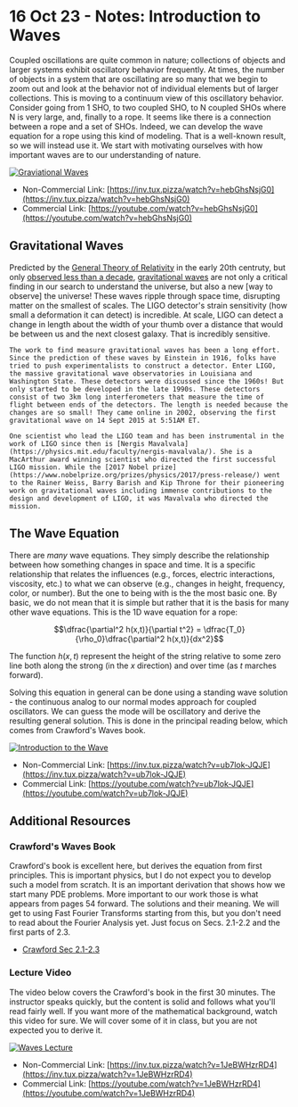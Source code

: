 # 16 Oct 23 - Notes: Introduction to Waves

Coupled oscillations are quite common in nature; collections of objects and larger systems exhibit oscillatory behavior frequently. At times, the number of objects in a system that are oscillating are so many that we begin to zoom out and look at the behavior not of individual elements but of larger collections. This is moving to a continuum view of this oscillatory behavior. Consider going from 1 SHO, to two coupled SHO, to N coupled SHOs where N is very large, and, finally to a rope. It seems like there is a connection between a rope and a set of SHOs. Indeed, we can develop the wave equation for a rope using this kind of modeling. That is a well-known result, so we will instead use it. We start with motivating ourselves with how important waves are to our understanding of nature.

[![Graviational Waves](https://markdown-videos-api.jorgenkh.no/youtube/hebGhsNsjG0?width=720&height=405)](https://inv.tux.pizza/watch?v=hebGhsNsjG0)

- Non-Commercial Link: [https://inv.tux.pizza/watch?v=hebGhsNsjG0](https://inv.tux.pizza/watch?v=hebGhsNsjG0)
- Commercial Link: [https://youtube.com/watch?v=hebGhsNsjG0](https://youtube.com/watch?v=hebGhsNsjG0)

## Gravitational Waves

Predicted by the [General Theory of Relativity](https://en.wikipedia.org/wiki/General_relativity) in the early 20th centruty, but only [observed less than a decade](https://news.mit.edu/2016/ligo-first-detection-gravitational-waves-0211), [gravitational waves](https://en.wikipedia.org/wiki/First_observation_of_gravitational_waves) are not only a critical finding in our search to understand the universe, but also a new [way to observe] the universe! These waves ripple through space time, disrupting matter on the smallest of scales. The LIGO detector's strain sensitivity (how small a deformation it can detect) is incredible. At scale, LIGO can detect a change in length about the width of your thumb over a distance that would be between us and the next closest galaxy. That is incredibly sensitive.

```{admonition} Discovery of Gravitation Waves
The work to find measure gravitational waves has been a long effort. Since the prediction of these waves by Einstein in 1916, folks have tried to push experimentalists to construct a detector. Enter LIGO, the massive gravitational wave observatories in Louisiana and Washington State. These detectors were discussed since the 1960s! But only started to be developed in the late 1990s. These detectors consist of two 3km long interferometers that measure the time of flight between ends of the detectors. The length is needed because the changes are so small! They came online in 2002, observing the first gravitational wave on 14 Sept 2015 at 5:51AM ET. 

One scientist who lead the LIGO team and has been instrumental in the work of LIGO since then is [Nergis Mavalvala](https://physics.mit.edu/faculty/nergis-mavalvala/). She is a MacArthur award winning scientist who directed the first successful LIGO mission. While the [2017 Nobel prize](https://www.nobelprize.org/prizes/physics/2017/press-release/) went to the Rainer Weiss, Barry Barish and Kip Throne for their pioneering work on gravitational waves including immense contributions to the design and development of LIGO, it was Mavalvala who directed the mission.
```

## The Wave Equation

There are _many_ wave equations. They simply describe the relationship between how something changes in space and time. It is a specific relationship that relates the influences (e.g., forces, electric interactions, viscosity, etc.) to what we can observe (e.g., changes in height, frequency, color, or number). But the one to being with is the the most basic one. By basic, we do not mean that it is simple but rather that it is the basis for many other wave equations. This is the 1D wave equation for a rope:

$$\dfrac{\partial^2 h(x,t)}{\partial t^2} = \dfrac{T_0}{\rho_0}\dfrac{\partial^2 h(x,t)}{dx^2}$$

The function $h(x,t)$ represent the height of the string relative to some zero line both along the strong (in the $x$ direction) and over time (as $t$ marches forward).

Solving this equation in general can be done using a standing wave solution - the continuous analog to our normal modes approach for coupled oscillators. We can guess the mode will be oscillatory and derive the resulting general solution. This is done in the principal reading below, which comes from Crawford's Waves book.

[![Introduction to the Wave](https://markdown-videos-api.jorgenkh.no/youtube/ub7lok-JQJE?width=720&height=405)](https://inv.tux.pizza/watch?v=ub7lok-JQJE)

- Non-Commercial Link: [https://inv.tux.pizza/watch?v=ub7lok-JQJE](https://inv.tux.pizza/watch?v=ub7lok-JQJE)
- Commercial Link: [https://youtube.com/watch?v=ub7lok-JQJE](https://youtube.com/watch?v=ub7lok-JQJE)

## Additional Resources

### Crawford's Waves Book

Crawford's book is excellent here, but derives the equation from first principles. This is important physics, but I do not expect you to develop such a model from scratch. It is an important derivation that shows how we start many PDE problems. More important to our work those is what appears from pages 54 forward. The solutions and their meaning. We will get to using Fast Fourier Transforms starting from this, but you don't need to read about the Fourier Analysis yet. Just focus on Secs. 2.1-2.2 and the first parts of 2.3.

* [Crawford Sec 2.1-2.3](../assets/scans/Crawford-Waves-Sec_2.1-2.3.pdf)

### Lecture Video

The video below covers the Crawford's book in the first 30 minutes. The instructor speaks quickly, but the content is solid and follows what you'll read fairly well. If you want more of the mathematical background, watch this video for sure. We will cover some of it in class, but you are not expected you to derive it.

[![Waves Lecture](https://markdown-videos-api.jorgenkh.no/youtube/1JeBWHzrRD4?width=720&height=405)](https://inv.tux.pizza/watch?v=1JeBWHzrRD4)

- Non-Commercial Link: [https://inv.tux.pizza/watch?v=1JeBWHzrRD4](https://inv.tux.pizza/watch?v=1JeBWHzrRD4)
- Commercial Link: [https://youtube.com/watch?v=1JeBWHzrRD4](https://youtube.com/watch?v=1JeBWHzrRD4)


